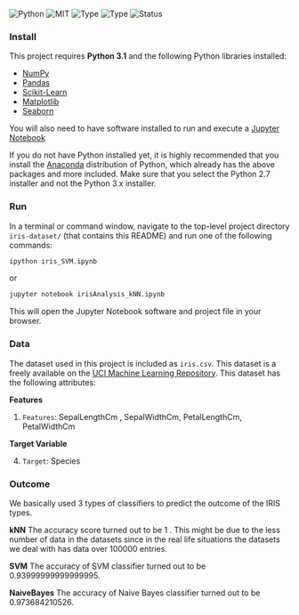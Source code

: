 ![Python](https://img.shields.io/badge/python-3.x-orange.svg)
![MIT](https://img.shields.io/github/license/mashape/apistatus.svg)
![Type](https://img.shields.io/badge/Machine-Learning-red.svg) ![Type](https://img.shields.io/badge/Type-Spervised-yellow.svg)
![Status](https://img.shields.io/badge/Status-Completed-yellowgreen.svg)

### Install

This project requires **Python 3.1** and the following Python libraries installed:

- [NumPy](http://www.numpy.org/)
- [Pandas](http://pandas.pydata.org)
- [Scikit-Learn](http://scikit-learn.org/stable/)
- [Matplotlib](http://matplotlib.org/users/installing.html/)
- [Seaborn](https://seaborn.pydata.org/installing.html/)

You will also need to have software installed to run and execute a [Jupyter Notebook](http://ipython.org/notebook.html)

If you do not have Python installed yet, it is highly recommended that you install the [Anaconda](http://continuum.io/downloads) distribution of Python, which already has the above packages and more included. Make sure that you select the Python 2.7 installer and not the Python 3.x installer.
### Run

In a terminal or command window, navigate to the top-level project directory `iris-dataset/` (that contains this README) and run one of the following commands:

```bash
ipython iris_SVM.ipynb
```  
or
```bash
jupyter notebook irisAnalysis_kNN.ipynb
```

This will open the Jupyter Notebook software and project file in your browser.

### Data

The dataset used in this project is included as `iris.csv`. This dataset is a freely available on the [UCI Machine Learning Repository](https://archive.ics.uci.edu/ml/datasets/). This dataset has the following attributes:

**Features**
1.  `Features`: SepalLengthCm , SepalWidthCm, PetalLengthCm, PetalWidthCm

**Target Variable**

4. `Target`: Species

### Outcome

We basically used 3 types of classifiers to predict the outcome of the IRIS types.

**kNN**
The accuracy score turned out to be 1 . This might be due to the less number of data in the datasets since in the real life situations the datasets we deal with has data over 100000 entries.

**SVM**
The accuracy of SVM classifier turned out to be 0.93999999999999995.

**NaiveBayes**
The accuracy of Naive Bayes classifier turned out to be 0.973684210526.
